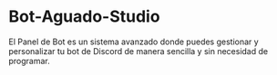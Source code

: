 # Bot-Aguado-Studio
El Panel de Bot es un sistema avanzado donde puedes gestionar y personalizar tu bot de Discord de manera sencilla y sin necesidad de programar.

